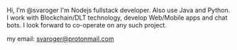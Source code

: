 Hi, I’m @svaroger
I'm Nodejs fullstack developer. Also use Java and Python. 
I work with Blockchain/DLT technology, develop Web/Mobile apps and chat bots.
I look forward to co-operate on any such project.

my email: svaroger@protonmail.com


